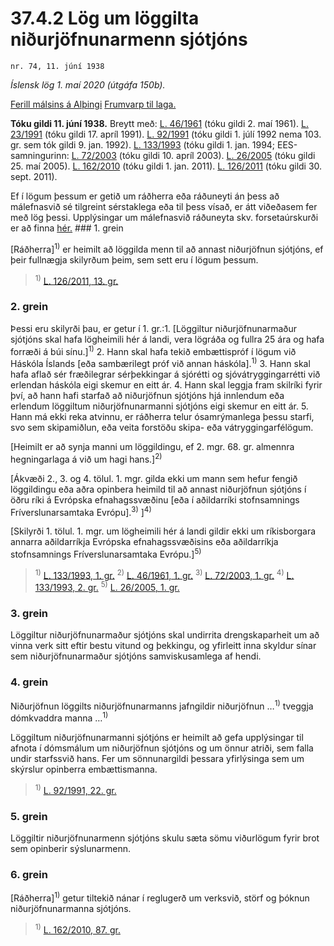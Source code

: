 # 37.4.2 Lög um löggilta niðurjöfnunarmenn sjótjóns

`nr. 74, 11. júní 1938`

_Íslensk lög 1. maí 2020 (útgáfa 150b)._

[Ferill málsins á Alþingi](https://www.althingi.is/thingstorf/thingmalalistar-eftir-thingum/ferill/?ltg=53&mnr=106)
[Frumvarp til laga.](https://www.althingi.is/altext/53/s/pdf/0257.pdf)

**Tóku gildi 11. júní 1938.**
Breytt með:
[L. 46/1961](https://althingi.is/altext/stjtnr.html#1961046) (tóku gildi 2. maí 1961).
[L. 23/1991](https://althingi.is/altext/stjt/1991.023.html) (tóku gildi 17. apríl 1991).
[L. 92/1991](https://althingi.is/altext/stjt/1991.092.html) (tóku gildi 1. júlí 1992 nema 103. gr. sem tók gildi 9. jan. 1992).
[L. 133/1993](https://althingi.is/altext/stjt/1993.133.html) (tóku gildi 1. jan. 1994;
EES-samningurinn:
[L. 72/2003](https://althingi.is/altext/stjt/2003.072.html) (tóku gildi 10. apríl 2003).
[L. 26/2005](https://althingi.is/altext/stjt/2005.026.html) (tóku gildi 25. maí 2005).
[L. 162/2010](https://althingi.is/altext/stjt/2010.162.html) (tóku gildi 1. jan. 2011).
[L. 126/2011](https://althingi.is/altext/stjt/2011.126.html) (tóku gildi 30. sept. 2011).

Ef í lögum þessum er getið um ráðherra eða ráðuneyti án þess að málefnasvið sé tilgreint sérstaklega eða til þess vísað, er átt viðeðasem fer með lög þessi. Upplýsingar um málefnasvið ráðuneyta skv. forsetaúrskurði er að finna [hér.](2018119.md) ### 1. grein

[Ráðherra]<sup>1)</sup> er heimilt að löggilda menn til að annast niðurjöfnun sjótjóns, ef þeir fullnægja skilyrðum þeim, sem sett eru í lögum þessum.

> <sup>1)</sup> [L. 126/2011, 13. gr.](https://althingi.is/altext/stjt/2011.126.html)

### 2. grein

Þessi eru skilyrði þau, er getur í 1. gr.:1. [Löggiltur niðurjöfnunarmaður sjótjóns skal hafa lögheimili hér á landi, vera lögráða og fullra 25 ára og hafa forræði á búi sínu.]<sup>1)</sup> 
2. Hann skal hafa tekið embættispróf í lögum við Háskóla Íslands [eða sambærilegt próf við annan háskóla].<sup>1)</sup> 
3. Hann skal hafa aflað sér fræðilegrar sérþekkingar á sjórétti og sjóvátryggingarrétti við erlendan háskóla eigi skemur en eitt ár.
4. Hann skal leggja fram skilríki fyrir því, að hann hafi starfað að niðurjöfnun sjótjóns hjá innlendum eða erlendum löggiltum niðurjöfnunarmanni sjótjóns eigi skemur en eitt ár.
5. Hann má ekki reka atvinnu, er ráðherra telur ósamrýmanlega þessu starfi, svo sem skipamiðlun, eða veita forstöðu skipa- eða vátryggingarfélögum.

[Heimilt er að synja manni um löggildingu, ef 2. mgr. 68. gr. almennra hegningarlaga á við um hagi hans.]<sup>2)</sup> 

[Ákvæði 2., 3. og 4. tölul. 1. mgr. gilda ekki um mann sem hefur fengið löggildingu eða aðra opinbera heimild til að annast niðurjöfnun sjótjóns í öðru ríki á Evrópska efnahagssvæðinu [eða í aðildarríki stofnsamnings Fríverslunarsamtaka Evrópu].<sup>3)</sup> ]<sup>4)</sup> 

[Skilyrði 1. tölul. 1. mgr. um lögheimili hér á landi gildir ekki um ríkisborgara annarra aðildarríkja Evrópska efnahagssvæðisins eða aðildarríkja stofnsamnings Fríverslunarsamtaka Evrópu.]<sup>5)</sup> 

> <sup>1)</sup> [L. 133/1993, 1. gr.](https://althingi.is/altext/stjt/1993.133.html) <sup>2)</sup> [L. 46/1961, 1. gr.](https://althingi.is/altext/stjtnr.html#1961046?g1) <sup>3)</sup> [L. 72/2003, 1. gr.](https://althingi.is/altext/stjt/2003.072.html) <sup>4)</sup> [L. 133/1993, 2. gr.](https://althingi.is/altext/stjt/1993.133.html) <sup>5)</sup> [L. 26/2005, 1. gr.](https://althingi.is/altext/stjt/2005.026.html)

### 3. grein

Löggiltur niðurjöfnunarmaður sjótjóns skal undirrita drengskaparheit um að vinna verk sitt eftir bestu vitund og þekkingu, og yfirleitt inna skyldur sínar sem niðurjöfnunarmaður sjótjóns samviskusamlega af hendi.

### 4. grein

Niðurjöfnun löggilts niðurjöfnunarmanns jafngildir niðurjöfnun …<sup>1)</sup> tveggja dómkvaddra manna …<sup>1)</sup> 

Löggiltum niðurjöfnunarmanni sjótjóns er heimilt að gefa upplýsingar til afnota í dómsmálum um niðurjöfnun sjótjóns og um önnur atriði, sem falla undir starfssvið hans. Fer um sönnunargildi þessara yfirlýsinga sem um skýrslur opinberra embættismanna.

> <sup>1)</sup> [L. 92/1991, 22. gr.](https://althingi.is/altext/stjt/1991.092.html)

### 5. grein

Löggiltir niðurjöfnunarmenn sjótjóns skulu sæta sömu viðurlögum fyrir brot sem opinberir sýslunarmenn.

### 6. grein

[Ráðherra]<sup>1)</sup> getur tiltekið nánar í reglugerð um verksvið, störf og þóknun niðurjöfnunarmanna sjótjóns.

> <sup>1)</sup> [L. 162/2010, 87. gr.](https://althingi.is/altext/stjt/2010.162.html)
